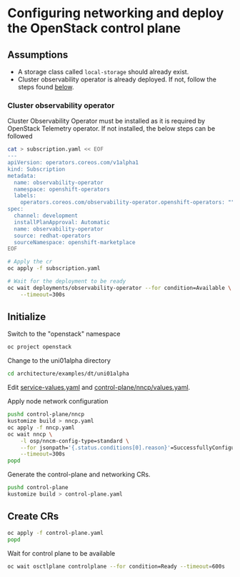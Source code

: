 # Configuring networking and deploy the OpenStack control plane

## Assumptions

- A storage class called `local-storage` should already exist.
- Cluster observability operator is already deployed. If not, follow the
  steps found [below](#cluster-observability-operator).

### Cluster observability operator

Cluster Observability Operator must be installed as it is required by OpenStack
Telemetry operator. If not installed, the below steps can be followed

```bash
cat > subscription.yaml << EOF
---
apiVersion: operators.coreos.com/v1alpha1
kind: Subscription
metadata:
  name: observability-operator
  namespace: openshift-operators
  labels:
    operators.coreos.com/observability-operator.openshift-operators: ""
spec:
  channel: development
  installPlanApproval: Automatic
  name: observability-operator
  source: redhat-operators
  sourceNamespace: openshift-marketplace
EOF

# Apply the cr
oc apply -f subscription.yaml

# Wait for the deployment to be ready
oc wait deployments/observability-operator --for condition=Available \
    --timeout=300s
```

## Initialize

Switch to the "openstack" namespace

```bash
oc project openstack
```

Change to the uni01alpha directory

```bash
cd architecture/examples/dt/uni01alpha
```

Edit [service-values.yaml](control-plane/service-values.yaml) and
[control-plane/nncp/values.yaml](control-plane/nncp/values.yaml).

Apply node network configuration

```bash
pushd control-plane/nncp
kustomize build > nncp.yaml
oc apply -f nncp.yaml
oc wait nncp \
    -l osp/nncm-config-type=standard \
    --for jsonpath='{.status.conditions[0].reason}'=SuccessfullyConfigured \
    --timeout=300s
popd
```

Generate the control-plane and networking CRs.

```bash
pushd control-plane
kustomize build > control-plane.yaml
```

## Create CRs

```bash
oc apply -f control-plane.yaml
popd
```

Wait for control plane to be available

```bash
oc wait osctlplane controlplane --for condition=Ready --timeout=600s
```
